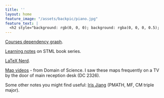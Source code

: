 ```yaml
---
title: ''
layout: home
feature_image: "/assets/backpic/piano.jpg"
feature_text: |
  <h2 style="background: rgb(0, 0, 0); background: rgba(0, 0, 0, 0.5); color: white; padding: 10px;">Miscellaneous</h2>
---
```




[Courses dependency graph](/courses_dependency/).

[Learning notes](/md/stml) on STML book series.

[LaTeX Nerd](https://sibp.pro).

<a href="https://www.youtube.com/playlist?list=PLOYRlicwLG3St5aEm02ncj-sPDJwmojIS" target="_blank">Map videos</a> - from Domain of Science. I saw these maps frequently on a TV by the door of main reception desk (DC 2326).

Some other notes you might find useful: <a href="http://www.iris-jiang.com/////////////////////////////////////////////lec-notes" target="_blank">Iris Jiang</a> (PMATH, MF, CM triple major).
